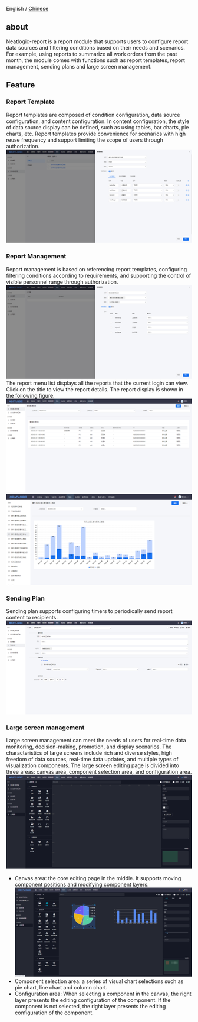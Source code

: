 English / [Chinese](README.md)

## about

Neatlogic-report is a report module that supports users to configure report data sources and filtering conditions based on their needs and scenarios. For example, using reports to summarize all work orders from the past month, the module comes with functions such as report templates, report management, sending plans and large screen management.

## Feature

### Report Template

Report templates are composed of condition configuration, data source configuration, and content configuration. In content configuration, the style of data source display can be defined, such as using tables, bar charts, pie charts, etc. Report templates provide convenience for scenarios with high reuse frequency and support limiting the scope of users through authorization.
![img.png](README_IMAGES/img.png)

### Report Management

Report management is based on referencing report templates, configuring filtering conditions according to requirements, and supporting the control of visible personnel range through authorization.
![img.png](README_IMAGES/img1.png)
The report menu list displays all the reports that the current login can view. Click on the title to view the report details. The report display is shown in the following figure.
![img.png](README_IMAGES/img2.png)
![img.png](README_IMAGES/img4.png)

### Sending Plan

Sending plan supports configuring timers to periodically send report content to recipients.
![img.png](README_IMAGES/img3.png)

### Large screen management
Large screen management can meet the needs of users for real-time data monitoring, decision-making, promotion, and display scenarios. The characteristics of large screens include rich and diverse styles, high freedom of data sources, real-time data updates, and multiple types of visualization components. The large screen editing page is divided into three areas: canvas area, component selection area, and configuration area.
![img.png](README_IMAGES/img5.png)
- Canvas area: the core editing page in the middle. It supports moving component positions and modifying component layers.
  ![img.png](README_IMAGES/img6.png)
- Component selection area: a series of visual chart selections such as pie chart, line chart and column chart.
- Configuration area: When selecting a component in the canvas, the right layer presents the editing configuration of the component. If the component is not selected, the right layer presents the editing configuration of the component.